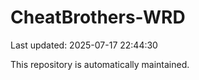 # CheatBrothers-WRD

Last updated: 2025-07-17 22:44:30

This repository is automatically maintained.
